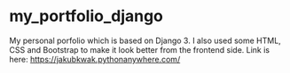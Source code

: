 # my_portfolio_django
My personal porfolio which is based on Django 3. I also used some HTML, CSS and Bootstrap to make it look better from the frontend side. Link is here: https://jakubkwak.pythonanywhere.com/
